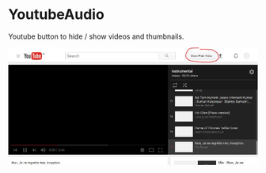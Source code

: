 # YoutubeAudio
Youtube button to hide / show videos and thumbnails.

![...](YouTube.JPG?raw=true "Title")
